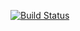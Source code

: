 

[![Build Status](https://dev.azure.com/irvinperez/FirstProject/_apis/build/status/Irvper77.apiprojekt?branchName=master)](https://dev.azure.com/irvinperez/FirstProject/_build/latest?definitionId=3&branchName=master)